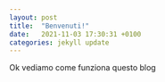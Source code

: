 ```yaml
---
layout: post
title:  "Benvenuti!"
date:   2021-11-03 17:30:31 +0100
categories: jekyll update
---
```

Ok vediamo come funziona questo blog

[jekyll-docs]: https://jekyllrb.com/docs/home
[jekyll-gh]:   https://github.com/jekyll/jekyll
[jekyll-talk]: https://talk.jekyllrb.com/

